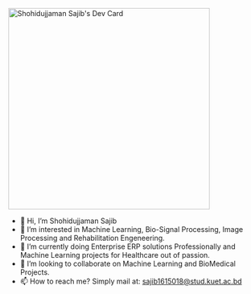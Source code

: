 <a href="https://app.daily.dev/cyberOwl"><img src="https://api.daily.dev/devcards/ae6c01249f4641758848391cc76284d9.png?r=fle" width="400" alt="Shohidujjaman Sajib's Dev Card"/></a>

- 👋 Hi, I’m Shohidujjaman Sajib
- 👀 I’m interested in Machine Learning, Bio-Signal Processing, Image Processing and Rehabilitation Engeneering.
- 🌱 I’m currently doing Enterprise ERP solutions Professionally and Machine Learning projects for Healthcare out of passion.
- 💞️ I’m looking to collaborate on Machine Learning and BioMedical Projects.
- 📫 How to reach me? Simply mail at: sajib1615018@stud.kuet.ac.bd

<!---
sajib-bme-kuet/sajib-bme-kuet is a ✨ special ✨ repository because its `README.md` (this file) appears on your GitHub profile.
You can click the Preview link to take a look at your changes.
--->
